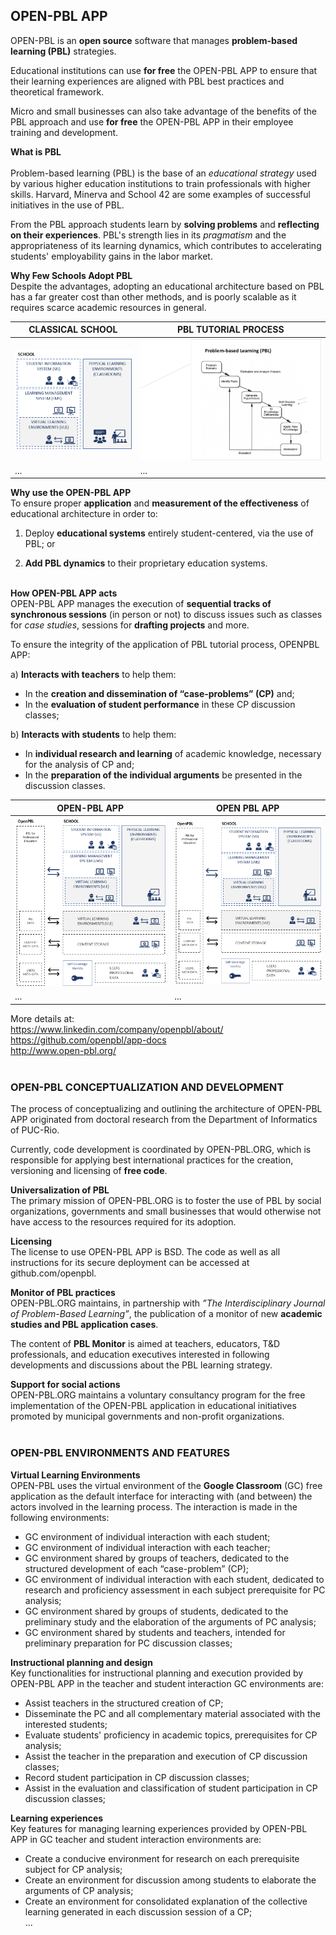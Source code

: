 ## OPEN-PBL APP 

OPEN-PBL is an **open source** software that manages **problem-based learning (PBL)** strategies. 

Educational institutions can use **for free** the OPEN-PBL APP to ensure that their learning experiences are aligned with PBL best practices and theoretical framework. 

Micro and small businesses can also take advantage of the benefits of the PBL approach and use **for free** the OPEN-PBL APP in their employee training and development.<br>

**What is PBL** <br>  
Problem-based learning (PBL) is the base of an *educational strategy* used by various higher education institutions to train professionals with higher skills. Harvard, Minerva and School 42 are some examples of successful initiatives in the use of PBL.

From the PBL approach students learn by **solving problems** and **reflecting on their experiences**. PBL's strength lies in its *pragmatism* and the appropriateness of its learning dynamics, which contributes to accelerating students' employability gains in the labor market.<br>

**Why Few Schools Adopt PBL** <br>
Despite the advantages, adopting an educational architecture based on PBL has a far greater cost than other methods, and is poorly scalable as it requires scarce academic resources in general.<br>

CLASSICAL SCHOOL | PBL TUTORIAL PROCESS
------------ | -------------
![Image1](/images/classical_school.png) | ![Image2](/images/pbl_process.png)
... | ...

**Why use the OPEN-PBL APP** <br>
To ensure proper **application** and **measurement of the effectiveness** of educational architecture in order to:

1. Deploy **educational systems** entirely student-centered, via the use of PBL; or 

2. **Add PBL dynamics** to their proprietary education systems.<br><br>

**How OPEN-PBL APP acts** <br>
OPEN-PBL APP manages the execution of **sequential tracks of synchronous sessions** (in person or not) to discuss issues such as classes for *case studies*, sessions for **drafting projects** and more. 

To ensure the integrity of the application of PBL tutorial process, OPENPBL APP:

a) **Interacts with teachers** to help them:<br>
- In the **creation and dissemination of “case-problems” (CP)** and;
- In the **evaluation of student performance** in these CP discussion classes;

b) **Interacts with students** to help them:<br>
- In **individual research and learning** of academic knowledge, necessary for the analysis of CP and;
- In the **preparation of the individual arguments** be presented in the discussion classes. <br>

OPEN-PBL APP | OPEN PBL APP
------------ | -------------
![Image1](/images/openpbl_overall1.png) | ![Image2](/images/openpbl_overall1.png)
... | ...


More details at:<br>
https://www.linkedin.com/company/openpbl/about/ <br>
https://github.com/openpbl/app-docs <br>
http://www.open-pbl.org/ <br><br>


### OPEN-PBL CONCEPTUALIZATION AND DEVELOPMENT 

The process of conceptualizing and outlining the architecture of OPEN-PBL APP originated from doctoral research from the Department of Informatics of PUC-Rio. 

Currently, code development is coordinated by OPEN-PBL.ORG, which is responsible for applying best international practices for the creation, versioning and licensing of **free code**. <br>

**Universalization of PBL** <br>
The primary mission of OPEN-PBL.ORG is to foster the use of PBL by social organizations, governments and small businesses that would otherwise not have access to the resources required for its adoption. <br>

**Licensing** <br>
The license to use OPEN-PBL APP is BSD. The code as well as all instructions for its secure deployment can be accessed at github.com/openpbl. <br>

**Monitor of PBL practices**<br>
OPEN-PBL.ORG maintains, in partnership with *”The Interdisciplinary Journal of Problem-Based Learning”*, the publication of a monitor of new **academic studies and PBL application cases**.

The content of **PBL Monitor** is aimed at teachers, educators, T&D professionals, and education executives interested in following developments and discussions about the PBL learning strategy. <br>

**Support for social actions** <br>
OPEN-PBL.ORG maintains a voluntary consultancy program for the free implementation of the OPEN-PBL application in educational initiatives promoted by municipal governments and non-profit organizations.<br><br>

### OPEN-PBL ENVIRONMENTS AND FEATURES 

**Virtual Learning Environments** <br>
OPEN-PBL uses the virtual environment of the **Google Classroom** (GC)  free application as the default interface for interacting with (and between) the actors involved in the learning process. The interaction is made in the following environments:
- GC environment of individual interaction with each student;
- GC environment of individual interaction with each teacher;
- GC environment shared by groups of teachers, dedicated to the structured development of each “case-problem” (CP); 
- GC environment of individual interaction with each student, dedicated to research and proficiency assessment in each subject prerequisite for PC analysis;
- GC environment shared by groups of students, dedicated to the preliminary study and the elaboration of the arguments of PC analysis;
- GC environment shared by students and teachers, intended for preliminary preparation for PC discussion classes;<br>

**Instructional planning and design** <br>
Key functionalities for instructional planning and execution provided by OPEN-PBL APP in the teacher and student interaction GC environments are: 
- Assist teachers in the structured creation of CP;
- Disseminate the PC and all complementary material associated with the interested students;
- Evaluate students' proficiency in academic topics, prerequisites for CP analysis;
- Assist the teacher in the preparation and execution of CP discussion classes;
- Record student participation in CP discussion classes;
- Assist in the evaluation and classification of student participation in CP discussion classes;<br>

**Learning experiences** <br>
Key features for managing learning experiences provided by OPEN-PBL APP in GC teacher and student interaction environments are: 
- Create a conducive environment for research on each prerequisite subject for CP analysis;
- Create an environment for discussion among students to elaborate the arguments of CP analysis;
- Create an environment for consolidated explanation of the collective learning generated in each discussion session of a CP;<br>
... 




